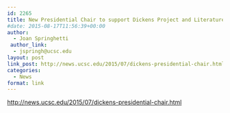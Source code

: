 ```yaml
---
id: 2265
title: New Presidential Chair to support Dickens Project and Literature Studies at UC Santa Cruz
#date: 2015-08-17T11:56:39+00:00
author:
  - Joan Springhetti
 author_link:
  - jspringh@ucsc.edu
layout: post
link_post: http://news.ucsc.edu/2015/07/dickens-presidential-chair.html
categories:
  - News
format: link
---
```

http://news.ucsc.edu/2015/07/dickens-presidential-chair.html